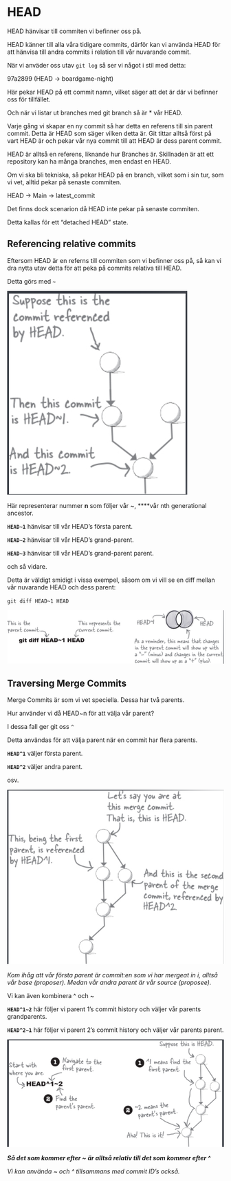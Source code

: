 # HEAD

HEAD hänvisar till commiten vi befinner oss på.

HEAD känner till alla våra tidigare commits, därför kan vi använda HEAD för att hänvisa till andra commits i relation till vår nuvarande commit.

När vi anväder oss utav `git log` så ser vi något i stil med detta:

97a2899 (HEAD -> boardgame-night)

Här pekar HEAD på ett commit namn, vilket säger att det är där vi befinner oss för tillfället.

Och när vi listar ut branches med git branch så är \* vår HEAD.

Varje gång vi skapar en ny commit så har detta en referens till sin parent commit. Detta är HEAD som säger vilken detta är. Git tittar alltså först på vart HEAD är och pekar vår nya commit till att HEAD är dess parent commit.

HEAD är alltså en referens, liknande hur Branches är. Skillnaden är att ett repository kan ha många branches, men endast en HEAD.

Om vi ska bli tekniska, så pekar HEAD på en branch, vilket som i sin tur, som vi vet, alltid pekar på senaste commiten.

HEAD → Main → latest_commit

Det finns dock scenarion då HEAD inte pekar på senaste commiten.

Detta kallas för ett “detached HEAD” state.

## Referencing relative commits

Eftersom HEAD är en referns till commiten som vi befinner oss på, så kan vi dra nytta utav detta för att peka på commits relativa till HEAD.

Detta görs med **`~`**

![Untitled](../img/head/1.png)

Här representerar nummer **n** som följer vår ~, \*\*\*\*vår nth generational ancestor.

**`HEAD~1`** hänvisar till vår HEAD’s första parent.

**`HEAD~2`** hänvisar till vår HEAD’s grand-parent.

**`HEAD~3`** hänvisar till vår HEAD’s grand-parent parent.

och så vidare.

Detta är väldigt smidigt i vissa exempel, såsom om vi vill se en diff mellan vår nuvarande HEAD och dess parent:

`git diff HEAD~1 HEAD`

![Untitled](../img/head/2.png)

## Traversing Merge Commits

Merge Commits är som vi vet speciella. Dessa har två parents.

Hur använder vi då HEAD~n för att välja vår parent?

I dessa fall ger git oss `^`

Detta användas för att välja parent när en commit har flera parents.

**`HEAD^1`** väljer första parent.

**`HEAD^2`** väljer andra parent.

osv.

![Untitled](../img/head/3.png)

_Kom ihåg att vår första parent är commit:en som vi har mergeat in i, alltså vår base (proposer). Medan vår andra parent är vår source (proposee)._

Vi kan även kombinera ^ och ~

**`HEAD^1~2`** här följer vi parent 1’s commit history och väljer vår parents grandparents.

**`HEAD^2~1`** här följer vi parent 2’s commit history och väljer vår parents parent.

![Untitled](../img/head/4.png)

**_Så det som kommer efter ~ är alltså relativ till det som kommer efter ^_**

_Vi kan använda ~ och ^ tillsammans med commit ID’s också._
